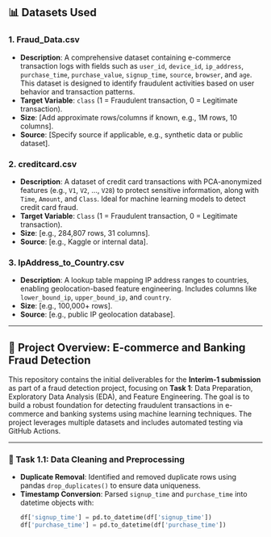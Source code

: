 ## 📊 Datasets Used

### 1. Fraud_Data.csv
- **Description**: A comprehensive dataset containing e-commerce transaction logs with fields such as `user_id`, `device_id`, `ip_address`, `purchase_time`, `purchase_value`, `signup_time`, `source`, `browser`, and `age`. This dataset is designed to identify fraudulent activities based on user behavior and transaction patterns.
- **Target Variable**: `class` (1 = Fraudulent transaction, 0 = Legitimate transaction).
- **Size**: [Add approximate rows/columns if known, e.g., 1M rows, 10 columns].
- **Source**: [Specify source if applicable, e.g., synthetic data or public dataset].

### 2. creditcard.csv
- **Description**: A dataset of credit card transactions with PCA-anonymized features (e.g., `V1`, `V2`, ..., `V28`) to protect sensitive information, along with `Time`, `Amount`, and `Class`. Ideal for machine learning models to detect credit card fraud.
- **Target Variable**: `Class` (1 = Fraudulent transaction, 0 = Legitimate transaction).
- **Size**: [e.g., 284,807 rows, 31 columns].
- **Source**: [e.g., Kaggle or internal data].

### 3. IpAddress_to_Country.csv
- **Description**: A lookup table mapping IP address ranges to countries, enabling geolocation-based feature engineering. Includes columns like `lower_bound_ip`, `upper_bound_ip`, and `country`.
- **Size**: [e.g., 100,000+ rows].
- **Source**: [e.g., public IP geolocation database].

---

## 📌 Project Overview: E-commerce and Banking Fraud Detection

This repository contains the initial deliverables for the **Interim-1 submission** as part of a fraud detection project, focusing on **Task 1**: Data Preparation, Exploratory Data Analysis (EDA), and Feature Engineering. The goal is to build a robust foundation for detecting fraudulent transactions in e-commerce and banking systems using machine learning techniques. The project leverages multiple datasets and includes automated testing via GitHub Actions.

---

### 🧼 Task 1.1: Data Cleaning and Preprocessing

- **Duplicate Removal**: Identified and removed duplicate rows using pandas `drop_duplicates()` to ensure data uniqueness.
- **Timestamp Conversion**: Parsed `signup_time` and `purchase_time` into datetime objects with:
  ```python
  df['signup_time'] = pd.to_datetime(df['signup_time'])
  df['purchase_time'] = pd.to_datetime(df['purchase_time'])